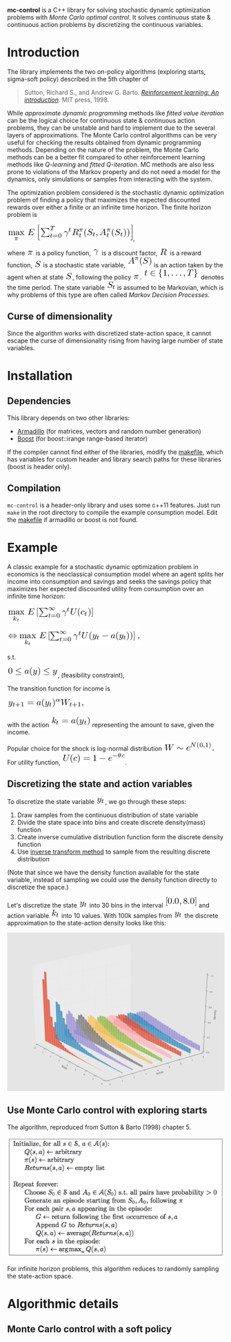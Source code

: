 **mc-control** is a C++ library for solving stochastic dynamic optimization problems with *Monte Carlo optimal control*. It solves continuous state & continuous action problems by discretizing the continuous variables.

# Introduction
The library implements the two on-policy algorithms (exploring starts, sigma-soft policy) described in the 5th chapter of 

>Sutton, Richard S., and Andrew G. Barto. [*Reinforcement learning: An introduction*](http://webdocs.cs.ualberta.ca/~sutton/book/the-book.html). MIT press, 1998.

While *approximate dynamic programming* methods like *fitted value iteration* can be the logical choice for continuous state & continuous action problems, they can be unstable and hard to implement due to the several layers of approximations. The Monte Carlo control algorithms can be very useful for checking the results obtained from dynamic programming methods. Depending on the nature of the problem, the Monte Carlo methods can be a better fit compared to other reinforcement learning methods like *Q-learning* and *fitted Q-iteration*. MC methods are also less prone to violations of the Markov property and do not need a model for the dynamics, only simulations or samples from interacting with the system.

The optimization problem considered is the stochastic dynamic optimization problem of finding a policy that maximizes the expected discounted rewards over either a finite or an infinite time horizon. The finite horizon problem is 

![](figures/eq_no_01.png?raw=true), 

where ![](figures/eq_no_02.png?raw=true) is a policy function, ![](figures/eq_no_03.png?raw=true) is a discount factor, ![](figures/eq_no_04.png?raw=true) is a reward function, ![](figures/eq_no_05.png?raw=true) is a stochastic state variable, ![](figures/eq_no_06.png?raw=true) is an action taken by the agent when at state ![](figures/eq_no_07.png?raw=true), following the policy ![](figures/eq_no_08.png?raw=true). ![](figures/eq_no_09.png?raw=true) denotes the time period. The state variable ![](figures/eq_no_10.png?raw=true) is assumed to be Markovian, which is why problems of this type are often called *Markov Decision Processes*.

## Curse of dimensionality
Since the algorithm works with discretized state-action space, it cannot escape the curse of dimensionality rising from having large number of state variables.

# Installation
## Dependencies
This library depends on two other libraries:

* [Armadillo](http://arma.sourceforge.net) (for matrices, vectors and random number generation)
* [Boost](http://www.boost.org/)     (for boost::irange range-based iterator)

If the compiler cannot find either of the libraries, modify the [makefile](Makefile), which has variables for custom header and library search paths for these libraries (boost is header only).

## Compilation
`mc-control` is a header-only library and uses some c++11 features. Just run `make` in the root directory to compile the example consumption model. Edit the [makefile](Makefile) if armadillo or boost is not found.


# Example
A classic example for a stochastic dynamic optimization problem in economics is the neoclassical consumption model where an agent splits her income into consumption and savings and seeks the savings policy that maximizes her expected discounted utility from consumption over an infinite time horizon:

![](figures/eq_no_11.png?raw=true)

![](figures/eq_no_12.png?raw=true)

s.t.

![](figures/eq_no_13.png?raw=true), (feasibility constraint),

The transition function for income is

![](figures/eq_no_14.png?raw=true)

with the action ![](figures/eq_no_15.png?raw=true) representing the amount to save, given the income.

Popular choice for the shock is log-normal distribution ![](figures/eq_no_16.png?raw=true) For utility function, ![](figures/eq_no_17.png?raw=true).

## Discretizing the state and action variables
To discretize the state variable ![](figures/eq_no_18.png?raw=true), we go through these steps:

1. Draw samples from the continuous distribution of state variable
2. Divide the state space into bins and create discrete density(mass) function
3. Create inverse cumulative distribution function form the discrete density function
4. Use [inverse transform method](https://en.wikipedia.org/wiki/Inverse_transform_sampling) to sample from the resulting  discrete distribution

(Note that since we have the density function available for the state variable, instead of sampling we could use the density function directly to discretize the space.)

Let's discretize the state ![](figures/eq_no_19.png?raw=true) into 30 bins in the interval ![](figures/eq_no_20.png?raw=true) and action variable ![](figures/eq_no_21.png?raw=true) into 10 values. With 100k samples from ![](figures/eq_no_22.png?raw=true) the discrete approximation to the state-action density looks like this:

![](figures/discrete_density.png)

## Use Monte Carlo control with exploring starts
The algorithm, reproduced from Sutton & Barto (1998) chapter 5. 

![](figures/MC-ES.png?raw=true)

For infinite horizon problems, this algorithm reduces to randomly sampling the state-action space.



<!-- ## Transforming the consumption model into reinforcement learning domain -->
<!-- The Monte Carlo optimal control belongs to the group of reinforcement learning algorithms. In the reinforcement learning domain the properties of interest are the  -->

<!-- 1. State space -->
<!-- 2. Actions -->
<!-- 3. Transition function -->
<!-- 4. Reward function -->
<!-- 5. Simulating an episode from the model -->

<!-- The consumption model has a single continuous state variable: income ![](figures/eq_no_23.png?raw=true), now denoted as ![](figures/eq_no_24.png?raw=true) -->

<!-- The continuous action variable is the amount to save, given the income: ![](figures/eq_no_25.png?raw=true) -->

<!-- The output from the transition function is the next state ![](figures/eq_no_26.png?raw=true) that follows after first being in a state ![](figures/eq_no_27.png?raw=true) and then taking action:  ![](figures/eq_no_28.png?raw=true) -->

<!-- Reward function is the utility function ![](figures/eq_no_29.png?raw=true), or ![](figures/eq_no_30.png?raw=true) -->

# Algorithmic details


## Monte Carlo control with a soft policy
